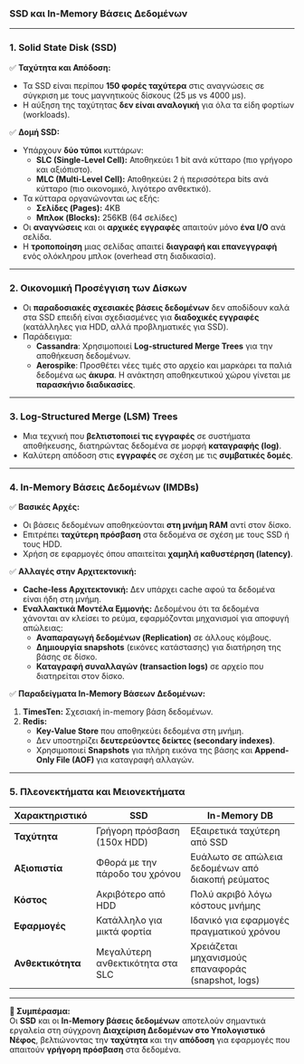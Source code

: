 ### **SSD και In-Memory Βάσεις Δεδομένων**  

---

### **1. Solid State Disk (SSD)**

✅ **Ταχύτητα και Απόδοση:**
- Τα SSD είναι περίπου **150 φορές ταχύτερα** στις αναγνώσεις σε σύγκριση με τους μαγνητικούς δίσκους (25 μs vs 4000 μs).  
- Η αύξηση της ταχύτητας **δεν είναι αναλογική** για όλα τα είδη φορτίων (workloads).  

✅ **Δομή SSD:**
- Υπάρχουν **δύο τύποι** κυττάρων:  
  - **SLC (Single-Level Cell):** Αποθηκεύει 1 bit ανά κύτταρο (πιο γρήγορο και αξιόπιστο).  
  - **MLC (Multi-Level Cell):** Αποθηκεύει 2 ή περισσότερα bits ανά κύτταρο (πιο οικονομικό, λιγότερο ανθεκτικό).  
- Τα κύτταρα οργανώνονται ως εξής:  
  - **Σελίδες (Pages):** 4KB  
  - **Μπλοκ (Blocks):** 256KB (64 σελίδες)  
- Οι **αναγνώσεις** και οι **αρχικές εγγραφές** απαιτούν μόνο **ένα I/O** ανά σελίδα.  
- Η **τροποποίηση** μιας σελίδας απαιτεί **διαγραφή και επανεγγραφή** ενός ολόκληρου μπλοκ (overhead στη διαδικασία).  

---

### **2. Οικονομική Προσέγγιση των Δίσκων**

- Οι **παραδοσιακές σχεσιακές βάσεις δεδομένων** δεν αποδίδουν καλά στα SSD επειδή είναι σχεδιασμένες για **διαδοχικές εγγραφές** (κατάλληλες για HDD, αλλά προβληματικές για SSD).  
- Παράδειγμα:  
  - **Cassandra**: Χρησιμοποιεί **Log-structured Merge Trees** για την αποθήκευση δεδομένων.  
  - **Aerospike**: Προσθέτει νέες τιμές στο αρχείο και μαρκάρει τα παλιά δεδομένα ως **άκυρα**. Η ανάκτηση αποθηκευτικού χώρου γίνεται με **παρασκήνιο διαδικασίες**.  

---

### **3. Log-Structured Merge (LSM) Trees**
- Μια τεχνική που **βελτιστοποιεί τις εγγραφές** σε συστήματα αποθήκευσης, διατηρώντας δεδομένα σε μορφή **καταγραφής (log)**.  
- Καλύτερη απόδοση στις **εγγραφές** σε σχέση με τις **συμβατικές δομές**.  

---

### **4. In-Memory Βάσεις Δεδομένων (IMDBs)**

✅ **Βασικές Αρχές:**
- Οι βάσεις δεδομένων αποθηκεύονται **στη μνήμη RAM** αντί στον δίσκο.  
- Επιτρέπει **ταχύτερη πρόσβαση** στα δεδομένα σε σχέση με τους SSD ή τους HDD.  
- Χρήση σε εφαρμογές όπου απαιτείται **χαμηλή καθυστέρηση (latency)**.  

✅ **Αλλαγές στην Αρχιτεκτονική:**
- **Cache-less Αρχιτεκτονική:** Δεν υπάρχει cache αφού τα δεδομένα είναι ήδη στη μνήμη.  
- **Εναλλακτικά Μοντέλα Εμμονής:** Δεδομένου ότι τα δεδομένα χάνονται αν κλείσει το ρεύμα, εφαρμόζονται μηχανισμοί για αποφυγή απώλειας:  
  - **Αναπαραγωγή δεδομένων (Replication)** σε άλλους κόμβους.  
  - **Δημιουργία snapshots** (εικόνες κατάστασης) για διατήρηση της βάσης σε δίσκο.  
  - **Καταγραφή συναλλαγών (transaction logs)** σε αρχείο που διατηρείται στον δίσκο.  

✅ **Παραδείγματα In-Memory Βάσεων Δεδομένων:**  
1. **TimesTen:** Σχεσιακή in-memory βάση δεδομένων.  
2. **Redis:**  
   - **Key-Value Store** που αποθηκεύει δεδομένα στη μνήμη.  
   - Δεν υποστηρίζει **δευτερεύοντες δείκτες (secondary indexes)**.  
   - Χρησιμοποιεί **Snapshots** για πλήρη εικόνα της βάσης και **Append-Only File (AOF)** για καταγραφή αλλαγών.  

---

### **5. Πλεονεκτήματα και Μειονεκτήματα**  

| Χαρακτηριστικό         | SSD                             | In-Memory DB                      |
|------------------------|---------------------------------|-----------------------------------|
| **Ταχύτητα**           | Γρήγορη πρόσβαση (150x HDD)     | Εξαιρετικά ταχύτερη από SSD       |
| **Αξιοπιστία**         | Φθορά με την πάροδο του χρόνου  | Ευάλωτο σε απώλεια δεδομένων από διακοπή ρεύματος |
| **Κόστος**             | Ακριβότερο από HDD              | Πολύ ακριβό λόγω κόστους μνήμης   |
| **Εφαρμογές**          | Κατάλληλο για μικτά φορτία      | Ιδανικό για εφαρμογές πραγματικού χρόνου |
| **Ανθεκτικότητα**      | Μεγαλύτερη ανθεκτικότητα στα SLC| Χρειάζεται μηχανισμούς επαναφοράς (snapshot, logs)|

---

**📌 Συμπέρασμα:**  
Οι **SSD** και οι **In-Memory βάσεις δεδομένων** αποτελούν σημαντικά εργαλεία στη σύγχρονη **Διαχείριση Δεδομένων στο Υπολογιστικό Νέφος**, βελτιώνοντας την **ταχύτητα** και την **απόδοση** για εφαρμογές που απαιτούν **γρήγορη πρόσβαση** στα δεδομένα.
